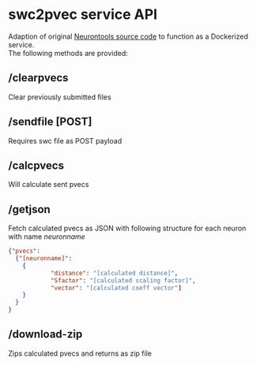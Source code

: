 # swc2pvec service API
Adaption of original [Neurontools source code](https://github.com/Nevermore520/NeuronTools) to function as a Dockerized service.   
The following methods are provided:

## /clearpvecs
Clear previously submitted files

## /sendfile [POST]
Requires swc file as POST payload

## /calcpvecs
Will calculate sent pvecs

## /getjson
Fetch calculated pvecs as JSON with following structure for each neuron with name *neuronname*
```json
{"pvecs": 
  {"[neuronname]": 
    {
            "distance": "[calculated distance]",
            "Sfactor": "[calculated scaling factor]",
            "vector": "[calculated coeff vector"]
    }
  }
}
```
## /download-zip
Zips calculated pvecs and returns as zip file


